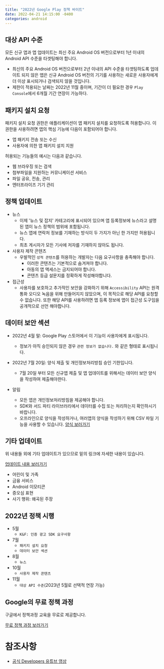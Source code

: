 ```yaml
---
title: "2022년 Google Play 정책 바이트"
date: 2022-04-21 14:15:00 -0400
categories: android
---
```


## 대상 API 수준

모든 신규 앱과 앱 업데이트는 최신 주요 Android OS 버전으로부터 1년 이내의 Android API 수준을 타겟팅해야 합니다.
- 최신의 주요 Android OS 버전으로부터 2년 이내의 API 수준을 타겟팅하도록 업데이트 되지 않은 앱은 신규 Android OS 버전의 기기를 사용하는 새로운 사용자에게 더 이상 표시되거나 검색되지 않을 것입니다.
- 제한이 적용되는 날짜는 2022년 11월 중이며, 기간이 더 필요한 경우 `Play Console`에서 6개월 기간 연장이 가능하다.
    
## 패키지 설치 요청

패키지 설치 요청 권한은 애플리케이션이 앱 패키지 설치를 요청하도록 허용합니다. 이 권한을 사용하려면 앱의 핵심 기능에 다음이 포함되어야 합니다.
- 앱 패키지 전송 또는 수신
- 사용자에 의한 앱 패키지 설치 지원

허용되는 기능들의 예시는 다음과 같습니다.
- 웹 브라우징 또는 검색
- 첨부파일을 지원하는 커뮤니케이션 서비스
- 파일 공유, 전송, 관리
- 엔터프라이즈 기기 관리

## 정책 업데이트

- 뉴스
  - 이제 '뉴스 및 잡지' 카테고리에 표시되어 있으며 앱 등록정보에 뉴스라고 설명된 앱이 뉴스 정책의 범위에 포함됩니다.
  - 뉴스 앱에 연락처 정보를 기재하는 방식이 두 가지가 아닌 한 가지만 허용됩니다.
  - 최초 게시자가 모든 기사에 저자를 기재하지 않아도 됩니다.
- 사용자 제작 콘텐츠
  - 우발적인 `성적 콘텐츠`를 허용하는 개발자는 다음 요구사항을 충족해야 합니다.
    - 이러한 콘텐츠는 기본적으로 숨겨져야 합니다.
    - 아동의 앱 액세스는 금지되어야 합니다.
    - 콘텐츠 등급 설문지를 정확하게 작성해야합니다.
- 접근성
  - 사용자를 보호하고 추가적인 보안을 강화하기 위해 `Accessibility` API는 원격 통화 오디오 녹음을 위해 만들어지지 않았으며, 이 목적으로 해당 API를 요청할 수 없습니다. 또한 해당 API를 사용하려면 앱 등록 정보에 앱이 접근성 도구임을 공개적으로 선언 해야합니다.
    
## 데이터 보안 섹션
  - 2022년 4월 말: Google Play 스토어에서 이 기능이 사용자에게 표시됩니다.
    - 정보가 아직 승인되지 않은 경우 `관련 정보가 없습니다.` 와 같은 형태로 표시됩니다.
  - 2022년 7월 20일: 양식 제출 및 개인정보처리방침 승인 기한입니다.
    - 7월 20일 부터 모든 신규앱 제출 및 앱 업데이트를 위해서는 데이터 보안 양식을 작성하여 제출해야한다.
    
- 알림
  - 모든 앱은 개인정보처리방침을 제공해야 합니다.
  - SDK와 서드 파티 라이브러리에서 데이터를 수집 또는 처리하는지 확인하시기 바랍니다.
  - 오프라인으로 양식을 작성하거나, 여러앱의 양식을 작성하기 위해 CSV 파일 기능을 사용할 수 있습니다. [양식 보러가기](https://support.google.com/googleplay/android-developer/answer/10787469?hl=ko)
    
## 기타 업데이트

위 내용들 외에 기타 업데이트가 있으므로 밑의 링크에 자세한 내용이 있습니다.

[업데이트 내용 보러가기](https://goo.gle/playupdates)
  - 어린이 및 가족
  - 금융 서비스
  - Android 이모티콘
  - 증오심 표현
  - 사기 행위: 왜곡된 주장

## 2022년 정책 시행

- 5월
  - `K&F: 인증 광고 SDK 요구사항`
- 7월
  - `패키지 설치 요청`
  - `데이터 보안 섹션`
- 8월
  - `뉴스`
- 10월
  - `사용자 제작 콘텐츠`
- 11월
  - `대상 API 수준`(2023년 5월로 선택적 연장 가능)
    
## Google의 무료 정책 과정

구글에서 정책과정 교육을 무료로 제공합니다.

[무료 정책 과정 보러가기](https://g.co/playacademy/policy)

# 참조사항

- [공식 Developers 유튜브 영상](https://www.youtube.com/watch?v=p9c9EpJljWM)